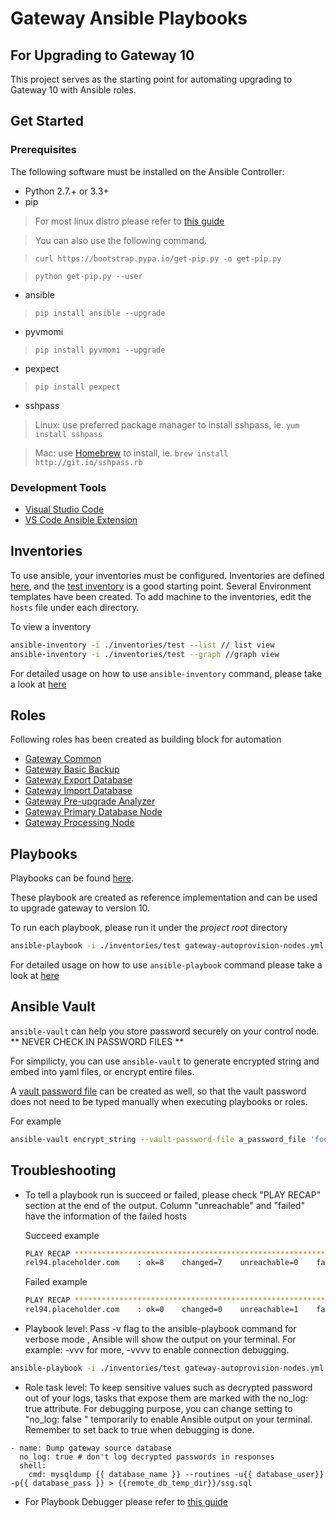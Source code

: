 # Gateway Ansible Playbooks

## For Upgrading to Gateway 10
This project serves as the starting point for automating upgrading to Gateway 10 with Ansible roles.

## Get Started

### Prerequisites
The following software must be installed on the Ansible Controller:
* Python 2.7.+ or 3.3+
* pip
> For most linux distro please refer to [this guide](https://www.tecmint.com/install-pip-in-linux/)

> You can also use the following command.

> `curl https://bootstrap.pypa.io/get-pip.py -o get-pip.py` 

> `python get-pip.py --user`

* ansible
> `pip install ansible --upgrade`
* pyvmomi
> `pip install pyvmomi --upgrade`
* pexpect
> `pip install pexpect`

* sshpass
> Linux: use preferred package manager to install sshpass, ie. `yum install sshpass`

> Mac: use [Homebrew](https://brew.sh/) to install, ie. `brew install http://git.io/sshpass.rb`

### Development Tools
* [Visual Studio Code](https://code.visualstudio.com/)
* [VS Code Ansible Extension](https://marketplace.visualstudio.com/items?itemName=vscoss.vscode-ansible)


## Inventories
To use ansible, your inventories must be configured. 
Inventories are defined [here](/inventories), and the [test inventory](/inventories/test) is a good starting point. Several Environment templates have been created.
To add machine to the inventories, edit the `hosts` file under each directory.

To view a inventory
```bash
ansible-inventory -i ./inventories/test --list // list view
ansible-inventory -i ./inventories/test --graph //graph view
```

For detailed usage on how to use `ansible-inventory` command, please take a look at [here](https://docs.ansible.com/ansible/latest/cli/ansible-inventory.html)

## Roles
Following roles has been created as building block for automation
* [Gateway Common](/roles/gateway_common)
* [Gateway Basic Backup](/roles/gateway_basic_backup)
* [Gateway Export Database](/roles/gateway_export_database)
* [Gateway Import Database](/roles/gateway_import_database)
* [Gateway Pre-upgrade Analyzer](/roles/gateway_preupgrade_analyzer)
* [Gateway Primary Database Node](/roles/gateway_primary_db_node)
* [Gateway Processing Node](/roles/gateway_processing_node)

## Playbooks
Playbooks can be found [here](/playbooks).

These playbook are created as reference implementation and can be used to upgrade gateway to version 10. 

To run each playbook, please run it under the *project root* directory
```bash
ansible-playbook -i ./inventories/test gateway-autoprovision-nodes.yml
```

For detailed usage on how to use `ansible-playbook` command please take a look at [here](https://docs.ansible.com/ansible/latest/cli/ansible-playbook.html)

## Ansible Vault
`ansible-vault` can help you store password securely on your control node. ** NEVER CHECK IN PASSWORD FILES **

For simpilicty, you can use `ansible-vault` to generate encrypted string and embed into yaml files, or encrypt entire files.

A [vault password file](https://docs.ansible.com/ansible/latest/user_guide/vault.html#providing-vault-passwords) can be created as well, so that the vault password does not need to be typed manually when executing playbooks or roles.

For example
```bash
ansible-vault encrypt_string --vault-password-file a_password_file 'foobar' --name 'the_secret'
```
## Troubleshooting
* To tell a playbook run is succeed or failed, please check "PLAY RECAP" section at the end of the output. Column "unreachable" and  "failed" have the information of the failed hosts
    
    Succeed example
    ```bash
    PLAY RECAP *************************************************************************************************************
    rel94.placeholder.com    : ok=8    changed=7    unreachable=0    failed=0    skipped=2    rescued=0    ignored=0   
    ```
    Failed example
    ```bash
    PLAY RECAP *************************************************************************************************************
    rel94.placeholder.com    : ok=0    changed=0    unreachable=1    failed=0    skipped=0    rescued=0    ignored=0   
    ```


* Playbook level:
Pass -v flag to the ansible-playbook command for verbose mode , Ansible will show the output on your terminal. 
For example: -vvv for more, -vvvv to enable connection debugging.
```bash
ansible-playbook -i ./inventories/test gateway-autoprovision-nodes.yml -vvvv
```
* Role task level:
To keep sensitive values such as decrypted password out of your logs, tasks that expose them are marked with the no_log: true attribute.
For debugging purpose, you can change setting to "no_log: false " temporarily to enable Ansible output on your terminal. 
Remember to set back to true when debugging is done.
```
- name: Dump gateway source database
  no_log: true # don't log decrypted passwords in responses
  shell: 
    cmd: mysqldump {{ database_name }} --routines -u{{ database_user}}  -p{{ database_pass }} > {{remote_db_temp_dir}}/ssg.sql
```
* For Playbook Debugger please refer to [this guide](https://docs.ansible.com/ansible/latest/user_guide/playbooks_debugger.html)   
